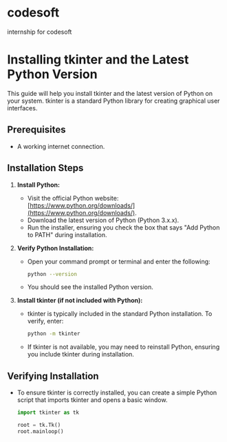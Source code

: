 # codesoft
internship for codesoft
# Installing tkinter and the Latest Python Version

This guide will help you install tkinter and the latest version of Python on your system. tkinter is a standard Python library for creating graphical user interfaces.

## Prerequisites

- A working internet connection.

## Installation Steps

1. **Install Python:**

   - Visit the official Python website: [https://www.python.org/downloads/](https://www.python.org/downloads/).
   - Download the latest version of Python (Python 3.x.x).
   - Run the installer, ensuring you check the box that says "Add Python to PATH" during installation.

2. **Verify Python Installation:**

   - Open your command prompt or terminal and enter the following:

     ```bash
     python --version
     ```

   - You should see the installed Python version.

3. **Install tkinter (if not included with Python):**

   - tkinter is typically included in the standard Python installation. To verify, enter:

     ```bash
     python -m tkinter
     ```

   - If tkinter is not available, you may need to reinstall Python, ensuring you include tkinter during installation.

## Verifying Installation

- To ensure tkinter is correctly installed, you can create a simple Python script that imports tkinter and opens a basic window.

   ```python
   import tkinter as tk

   root = tk.Tk()
   root.mainloop()
